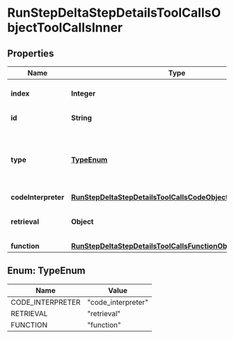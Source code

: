 

# RunStepDeltaStepDetailsToolCallsObjectToolCallsInner


## Properties

| Name | Type | Description | Notes |
|------------ | ------------- | ------------- | -------------|
|**index** | **Integer** | The index of the tool call in the tool calls array. |  |
|**id** | **String** | The ID of the tool call object. |  [optional] |
|**type** | [**TypeEnum**](#TypeEnum) | The type of tool call. This is always going to be &#x60;code_interpreter&#x60; for this type of tool call. |  |
|**codeInterpreter** | [**RunStepDeltaStepDetailsToolCallsCodeObjectCodeInterpreter**](RunStepDeltaStepDetailsToolCallsCodeObjectCodeInterpreter.md) |  |  [optional] |
|**retrieval** | **Object** | For now, this is always going to be an empty object. |  [optional] |
|**function** | [**RunStepDeltaStepDetailsToolCallsFunctionObjectFunction**](RunStepDeltaStepDetailsToolCallsFunctionObjectFunction.md) |  |  [optional] |



## Enum: TypeEnum

| Name | Value |
|---- | -----|
| CODE_INTERPRETER | &quot;code_interpreter&quot; |
| RETRIEVAL | &quot;retrieval&quot; |
| FUNCTION | &quot;function&quot; |




